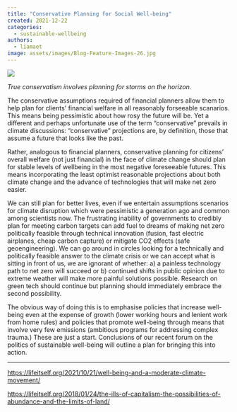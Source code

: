 ```yaml
---
title: "Conservative Planning for Social Well-being"
created: 2021-12-22
categories: 
  - sustainable-wellbeing
authors: 
  - liamaet
image: assets/images/Blog-Feature-Images-26.jpg
---
```


![](assets/images/Blog-Feature-Images-26-1024x576.jpg)

_True conservatism involves planning for storms on the horizon._

The conservative assumptions required of financial planners allow them to help plan for clients' financial welfare in all reasonably forseeable scanarios. This means being pessimistic about how rosy the future will be. Yet a different and perhaps unfortunate use of the term “conservative” prevails in climate discussions: “conservative” projections are, by definition, those that assume a future that looks like the past.  
  
Rather, analogous to financial planners, conservative planning for citizens’ overall welfare (not just financial) in the face of climate change should plan for stable levels of wellbeing in the most negative foreseeable futures. This means incorporating the least optimist reasonable projections about both climate change and the advance of technologies that will make net zero easier.  
  
We can still plan for better lives, even if we entertain assumptions scenarios for climate disruption which were pessimistic a generation ago and common among scientists now. The frustrating inability of governments to credibly plan for meeting carbon targets can add fuel to dreams of making net zero politically feasible through technical innovation (fusion, fast electric airplanes, cheap carbon capture) or mitigate CO2 effects (safe geoengineering). We can go around in circles looking for a technically and politically feasible answer to the climate crisis or we can accept what is sitting in front of us, we are ignorant of whether: a) a painless technology path to net zero will succeed or b) continued shifts in public opinion due to extreme weather will make more painful solutions possible. Research on green tech should continue but planning should immediately embrace the second possibility.  
  
The obvious way of doing this is to emphasise policies that increase well-being even at the expense of growth (lower working hours and lenient work from home rules) and policies that promote well-being through means that involve very few emissions (ambitious programs for addressing complex trauma.) These are just a start. Conclusions of our recent forum on the politics of sustainable well-being will outline a plan for bringing this into action.

* * *

https://lifeitself.org/2021/10/21/well-being-and-a-moderate-climate-movement/

https://lifeitself.org/2018/01/24/the-ills-of-capitalism-the-possibilities-of-abundance-and-the-limits-of-land/
